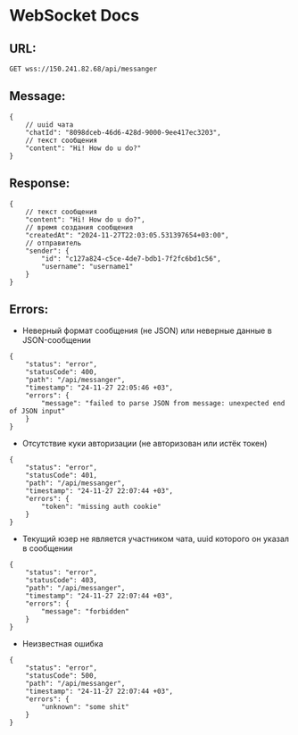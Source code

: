 # WebSocket Docs

## URL:
```text
GET wss://150.241.82.68/api/messanger
```

## Message:
```json5
{
    // uuid чата
    "chatId": "8098dceb-46d6-428d-9000-9ee417ec3203",
    // текст сообщения
    "content": "Hi! How do u do?"
}
```

## Response:
```json5
{
    // текст сообщения
    "content": "Hi! How do u do?",
    // время создания сообщения
    "createdAt": "2024-11-27T22:03:05.531397654+03:00",
    // отправитель
    "sender": {
        "id": "c127a824-c5ce-4de7-bdb1-7f2fc6bd1c56",
        "username": "username1"
    }
}
```

## Errors:

* Неверный формат сообщения (не JSON) или неверные данные в JSON-сообщении
```json5
{
    "status": "error",
    "statusCode": 400,
    "path": "/api/messanger",
    "timestamp": "24-11-27 22:05:46 +03",
    "errors": {
        "message": "failed to parse JSON from message: unexpected end of JSON input"
    }
}
```

* Отсутствие куки авторизации (не авторизован или истёк токен)
```json5
{
    "status": "error",
    "statusCode": 401,
    "path": "/api/messanger",
    "timestamp": "24-11-27 22:07:44 +03",
    "errors": {
        "token": "missing auth cookie"
    }
}
```

* Текущий юзер не является участником чата, uuid которого он указал в сообщении
```json5
{
    "status": "error",
    "statusCode": 403,
    "path": "/api/messanger",
    "timestamp": "24-11-27 22:07:44 +03",
    "errors": {
        "message": "forbidden"
    }
}
```

* Неизвестная ошибка
```json5
{
    "status": "error",
    "statusCode": 500,
    "path": "/api/messanger",
    "timestamp": "24-11-27 22:07:44 +03",
    "errors": {
        "unknown": "some shit"
    }
}
```
